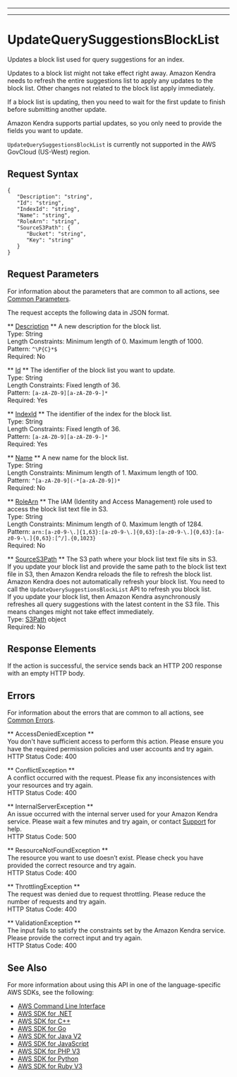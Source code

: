 --------

--------

# UpdateQuerySuggestionsBlockList<a name="API_UpdateQuerySuggestionsBlockList"></a>

Updates a block list used for query suggestions for an index\.

Updates to a block list might not take effect right away\. Amazon Kendra needs to refresh the entire suggestions list to apply any updates to the block list\. Other changes not related to the block list apply immediately\.

If a block list is updating, then you need to wait for the first update to finish before submitting another update\.

Amazon Kendra supports partial updates, so you only need to provide the fields you want to update\.

 `UpdateQuerySuggestionsBlockList` is currently not supported in the AWS GovCloud \(US\-West\) region\.

## Request Syntax<a name="API_UpdateQuerySuggestionsBlockList_RequestSyntax"></a>

```
{
   "Description": "string",
   "Id": "string",
   "IndexId": "string",
   "Name": "string",
   "RoleArn": "string",
   "SourceS3Path": { 
      "Bucket": "string",
      "Key": "string"
   }
}
```

## Request Parameters<a name="API_UpdateQuerySuggestionsBlockList_RequestParameters"></a>

For information about the parameters that are common to all actions, see [Common Parameters](CommonParameters.md)\.

The request accepts the following data in JSON format\.

 ** [Description](#API_UpdateQuerySuggestionsBlockList_RequestSyntax) **   <a name="Kendra-UpdateQuerySuggestionsBlockList-request-Description"></a>
A new description for the block list\.  
Type: String  
Length Constraints: Minimum length of 0\. Maximum length of 1000\.  
Pattern: `^\P{C}*$`   
Required: No

 ** [Id](#API_UpdateQuerySuggestionsBlockList_RequestSyntax) **   <a name="Kendra-UpdateQuerySuggestionsBlockList-request-Id"></a>
The identifier of the block list you want to update\.  
Type: String  
Length Constraints: Fixed length of 36\.  
Pattern: `[a-zA-Z0-9][a-zA-Z0-9-]*`   
Required: Yes

 ** [IndexId](#API_UpdateQuerySuggestionsBlockList_RequestSyntax) **   <a name="Kendra-UpdateQuerySuggestionsBlockList-request-IndexId"></a>
The identifier of the index for the block list\.  
Type: String  
Length Constraints: Fixed length of 36\.  
Pattern: `[a-zA-Z0-9][a-zA-Z0-9-]*`   
Required: Yes

 ** [Name](#API_UpdateQuerySuggestionsBlockList_RequestSyntax) **   <a name="Kendra-UpdateQuerySuggestionsBlockList-request-Name"></a>
A new name for the block list\.  
Type: String  
Length Constraints: Minimum length of 1\. Maximum length of 100\.  
Pattern: `^[a-zA-Z0-9](-*[a-zA-Z0-9])*`   
Required: No

 ** [RoleArn](#API_UpdateQuerySuggestionsBlockList_RequestSyntax) **   <a name="Kendra-UpdateQuerySuggestionsBlockList-request-RoleArn"></a>
The IAM \(Identity and Access Management\) role used to access the block list text file in S3\.  
Type: String  
Length Constraints: Minimum length of 0\. Maximum length of 1284\.  
Pattern: `arn:[a-z0-9-\.]{1,63}:[a-z0-9-\.]{0,63}:[a-z0-9-\.]{0,63}:[a-z0-9-\.]{0,63}:[^/].{0,1023}`   
Required: No

 ** [SourceS3Path](#API_UpdateQuerySuggestionsBlockList_RequestSyntax) **   <a name="Kendra-UpdateQuerySuggestionsBlockList-request-SourceS3Path"></a>
The S3 path where your block list text file sits in S3\.  
If you update your block list and provide the same path to the block list text file in S3, then Amazon Kendra reloads the file to refresh the block list\. Amazon Kendra does not automatically refresh your block list\. You need to call the `UpdateQuerySuggestionsBlockList` API to refresh you block list\.  
If you update your block list, then Amazon Kendra asynchronously refreshes all query suggestions with the latest content in the S3 file\. This means changes might not take effect immediately\.  
Type: [S3Path](API_S3Path.md) object  
Required: No

## Response Elements<a name="API_UpdateQuerySuggestionsBlockList_ResponseElements"></a>

If the action is successful, the service sends back an HTTP 200 response with an empty HTTP body\.

## Errors<a name="API_UpdateQuerySuggestionsBlockList_Errors"></a>

For information about the errors that are common to all actions, see [Common Errors](CommonErrors.md)\.

 ** AccessDeniedException **   
You don't have sufficient access to perform this action\. Please ensure you have the required permission policies and user accounts and try again\.  
HTTP Status Code: 400

 ** ConflictException **   
A conflict occurred with the request\. Please fix any inconsistences with your resources and try again\.  
HTTP Status Code: 400

 ** InternalServerException **   
An issue occurred with the internal server used for your Amazon Kendra service\. Please wait a few minutes and try again, or contact [ Support](http://aws.amazon.com/aws.amazon.com/contact-us) for help\.  
HTTP Status Code: 500

 ** ResourceNotFoundException **   
The resource you want to use doesn’t exist\. Please check you have provided the correct resource and try again\.  
HTTP Status Code: 400

 ** ThrottlingException **   
The request was denied due to request throttling\. Please reduce the number of requests and try again\.  
HTTP Status Code: 400

 ** ValidationException **   
The input fails to satisfy the constraints set by the Amazon Kendra service\. Please provide the correct input and try again\.  
HTTP Status Code: 400

## See Also<a name="API_UpdateQuerySuggestionsBlockList_SeeAlso"></a>

For more information about using this API in one of the language\-specific AWS SDKs, see the following:
+  [AWS Command Line Interface](https://docs.aws.amazon.com/goto/aws-cli/kendra-2019-02-03/UpdateQuerySuggestionsBlockList) 
+  [AWS SDK for \.NET](https://docs.aws.amazon.com/goto/DotNetSDKV3/kendra-2019-02-03/UpdateQuerySuggestionsBlockList) 
+  [AWS SDK for C\+\+](https://docs.aws.amazon.com/goto/SdkForCpp/kendra-2019-02-03/UpdateQuerySuggestionsBlockList) 
+  [AWS SDK for Go](https://docs.aws.amazon.com/goto/SdkForGoV1/kendra-2019-02-03/UpdateQuerySuggestionsBlockList) 
+  [AWS SDK for Java V2](https://docs.aws.amazon.com/goto/SdkForJavaV2/kendra-2019-02-03/UpdateQuerySuggestionsBlockList) 
+  [AWS SDK for JavaScript](https://docs.aws.amazon.com/goto/AWSJavaScriptSDK/kendra-2019-02-03/UpdateQuerySuggestionsBlockList) 
+  [AWS SDK for PHP V3](https://docs.aws.amazon.com/goto/SdkForPHPV3/kendra-2019-02-03/UpdateQuerySuggestionsBlockList) 
+  [AWS SDK for Python](https://docs.aws.amazon.com/goto/boto3/kendra-2019-02-03/UpdateQuerySuggestionsBlockList) 
+  [AWS SDK for Ruby V3](https://docs.aws.amazon.com/goto/SdkForRubyV3/kendra-2019-02-03/UpdateQuerySuggestionsBlockList) 